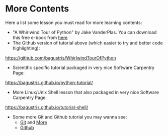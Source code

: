 # More Contents

Here a list some lesson you must read for more learning contents:
- "A Whirlwind Tour of Python" by Jake VanderPlas.
You can download this free e-book from [here](https://s3-us-west-2.amazonaws.com/python-notes/a-whirlwind-tour-of-python-2.pdf)
- The Github version of tutorial above (which easier to try and better code highlighting):

https://github.com/bagustris/WhirlwindTourOfPython

- Scientific specific tutorial packaged in very nice Software Carpentry Page:

https://bagustris.github.io/python-tutorial/

- More Linux/Unix Shell lesson that also packaged in very nice Software Carpentry Page:

https://bagustris.github.io/tutorial-shell/  

- Some more Git and Github tutorial you may wanna see:
    + [Git](https://github.com/mekatronik-achmadi/md_tutorial/blob/master/electronic/tutorials/git.md) and [More](https://github.com/mekatronik-achmadi/md_tutorial/blob/master/electronic/tutorials/git_more.md)
    + [Github](https://github.com/mekatronik-achmadi/md_tutorial/blob/master/electronic/tutorials/github.md)



